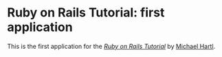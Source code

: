 # Ruby on Rails Tutorial: first application

This is the first application for the 
[*Ruby on Rails Tutorial*](http://railstutorial.org/)
by [Michael Hartl](http://michaelhart.com/).